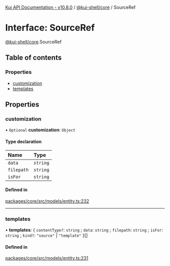 [Kui API Documentation - v10.8.0](../README.md) / [@kui-shell/core](../modules/kui_shell_core.md) / SourceRef

# Interface: SourceRef

[@kui-shell/core](../modules/kui_shell_core.md).SourceRef

## Table of contents

### Properties

- [customization](kui_shell_core.SourceRef.md#customization)
- [templates](kui_shell_core.SourceRef.md#templates)

## Properties

### customization

• `Optional` **customization**: `Object`

#### Type declaration

| Name       | Type     |
| :--------- | :------- |
| `data`     | `string` |
| `filepath` | `string` |
| `isFor`    | `string` |

#### Defined in

[packages/core/src/models/entity.ts:232](https://github.com/mra-ruiz/kui/blob/27e887ab4/packages/core/src/models/entity.ts#L232)

---

### templates

• **templates**: { `contentType?`: `string` ; `data`: `string` ; `filepath`: `string` ; `isFor`: `string` ; `kind?`: `"source"` \| `"template"` }[]

#### Defined in

[packages/core/src/models/entity.ts:231](https://github.com/mra-ruiz/kui/blob/27e887ab4/packages/core/src/models/entity.ts#L231)
